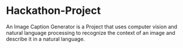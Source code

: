 # Hackathon-Project
 An Image Caption Generator is a Project that uses computer vision and natural language processing to recognize the context of an image and describe it in a natural language.
